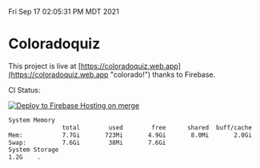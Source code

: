 Fri Sep 17 02:05:31 PM MDT 2021

# Coloradoquiz


This project is live at [https://coloradoquiz.web.app](https://coloradoquiz.web.app "colorado!") thanks to Firebase.

CI Status: 

[![Deploy to Firebase Hosting on merge](https://github.com/teamkushal/coloradoquiz/actions/workflows/firebase-hosting-merge.yml/badge.svg)](https://github.com/teamkushal/coloradoquiz/actions/workflows/firebase-hosting-merge.yml)

```bash
System Memory
               total        used        free      shared  buff/cache   available
Mem:           7.7Gi       723Mi       4.9Gi       8.0Mi       2.0Gi       6.6Gi
Swap:          7.6Gi        38Mi       7.6Gi
System Storage
1.2G	.
```
